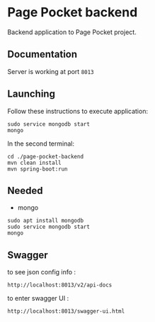 # Page Pocket backend
Backend application to Page Pocket project.

## Documentation
Server is working at port `8013`

## Launching
Follow these instructions to execute application:
```
sudo service mongodb start
mongo
```
In the second terminal: 
```
cd ./page-pocket-backend
mvn clean install
mvn spring-boot:run
```

## Needed

- mongo 
```
sudo apt install mongodb
sudo service mongodb start
mongo
```

## Swagger
to see json config info :
```
http://localhost:8013/v2/api-docs
```

to enter swagger UI :
```
http://localhost:8013/swagger-ui.html
```
